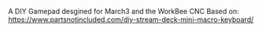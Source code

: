 A DIY Gamepad desgined for March3 and the WorkBee CNC
Based on: https://www.partsnotincluded.com/diy-stream-deck-mini-macro-keyboard/